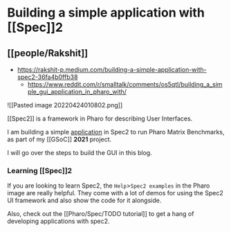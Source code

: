 # Building a simple application with [[Spec]]2
## [[people/Rakshit]]

- https://rakshit-p.medium.com/building-a-simple-application-with-spec2-36fa4b0ffb38
	- https://www.reddit.com/r/smalltalk/comments/os5qtl/building_a_simple_gui_application_in_pharo_with/

![[Pasted image 20220424010802.png]]

[[Spec2]] is a framework in Pharo for describing User Interfaces.

I am building a simple [application](https://github.com/rakki-18/Matrix-Benchmarks) in Spec2 to run Pharo Matrix Benchmarks, as part of my [[GSoC]] **2021** project.

I will go over the steps to build the GUI in this blog.

### Learning [[Spec]]2

If you are looking to learn Spec2, the `Help`>`Spec2 examples` in the Pharo image are really helpful. They come with a lot of demos for using the Spec2 UI framework and also show the code for it alongside.

Also, check out the [[Pharo/Spec/TODO tutorial]] to get a hang of developing applications with spec2.

